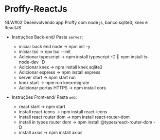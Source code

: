 # Proffy-ReactJs
NLW#02 Desenvolvendo app Proffy com node js, banco sqlite3, knex e ReactJS

- Instruções Back-end/ Pasta `server`:
  - iniciar back end node -> npm init -y
  - iniciar tsc -> npx tsc --init
  - Adicionar typescript -> npm install typescript -D || npm install ts-node-dev -D
  - Adicionar knex -> npm install knex sqlite3
  - Adicionar express -> npm install express
  - server start -> npm start run
  - knex start -> npm run knex:migrate
  - Adicionar portas HTTPS -> npm install cors
   
- Instruções Front-end/ Pasta `web`:
  - react start -> npm start
  - install react-icons -> npm install react-icons
  - install react router dom -> npm install react-router-dom
  - install in types router dom -> npm install @types/react-router-dom -D
  - install axios -> npm install axios
